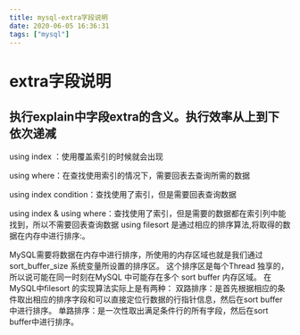 ```yaml
---
title: mysql-extra字段说明
date: 2020-06-05 16:36:31
tags: ["mysql"]
---
```


# extra字段说明

## 执行explain中字段extra的含义。执行效率从上到下依次递减
using index ：使用覆盖索引的时候就会出现

using where：在查找使用索引的情况下，需要回表去查询所需的数据

using index condition：查找使用了索引，但是需要回表查询数据

using index & using where：查找使用了索引，但是需要的数据都在索引列中能找到，所以不需要回表查询数据
using filesort 是通过相应的排序算法,将取得的数据在内存中进行排序:。

MySQL需要将数据在内存中进行排序，所使用的内存区域也就是我们通过sort_buffer_size 系统变量所设置的排序区。
这个排序区是每个Thread 独享的，所以说可能在同一时刻在MySQL 中可能存在多个 sort buffer 内存区域。
在MySQL中filesort 的实现算法实际上是有两种：
双路排序：是首先根据相应的条件取出相应的排序字段和可以直接定位行数据的行指针信息，然后在sort buffer 中进行排序。
单路排序：是一次性取出满足条件行的所有字段，然后在sort buffer中进行排序。
